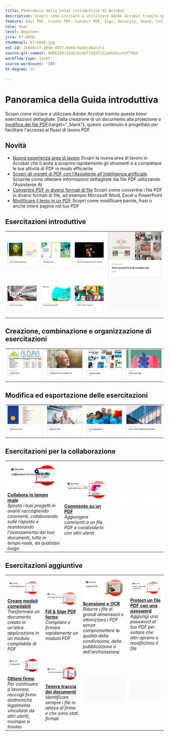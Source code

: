 ```yaml
---
title: Panoramica della Guida introduttiva di Acrobat
description: Scopri come iniziare a utilizzare Adobe Acrobat tramite queste brevi esercitazioni guidate (1-2 min)
feature: Edit PDF, Create PDF, Convert PDF, Sign, Security, Share, Collaboration, Workspace
role: User
level: Beginner
jira: KT-6856
thumbnail: KT-6856.jpg
exl-id: 24660a17-a04e-4937-be94-0a42c4b2c2ca
source-git-commit: 9db61d9c32ab7ac66f11835132e065bcafdf7964
workflow-type: tm+mt
source-wordcount: '385'
ht-degree: 2%

---
```


# Panoramica della Guida introduttiva

Scopri come iniziare a utilizzare Adobe Acrobat tramite queste brevi esercitazioni dettagliate. Dalla creazione di un documento alla protezione o [modifica dei file PDF](https://www.adobe.com/it/acrobat/online/pdf-editor.html){target="_blank"}, questo contenuto è progettato per facilitare l&#39;accesso ai flussi di lavoro PDF.

## Novità

* [Nuova esperienza area di lavoro](new-workspace.md)
Scopri la nuova area di lavoro in Acrobat che ti aiuta a scoprire rapidamente gli strumenti e a completare le tue attività di PDF in modo efficiente
* [Scopri gli insight di PDF con l&#39;Assistente all&#39;intelligenza artificiale](ai-assistant.md)
Scoprite come ottenere informazioni dettagliate dai file PDF utilizzando l&#39;Assistente AI
* [Convertire PDF in diversi formati di file](export-pdf.md)
Scopri come convertire i file PDF in diversi formati di file, ad esempio Microsoft Word, Excel o PowerPoint
* [Modificare il testo in un PDF](edit-pdf.md)
Scopri come modificare parole, frasi o anche intere pagine nel tuo PDF

## Esercitazioni introduttive

<table style="table-layout:fixed">
<tr>
  <td>
    <a href="new-workspace.md">
      <img alt="Nuova esperienza area di lavoro" src="../assets/new-workspace.png" />
    </a>
  </td>
  <td>
    <a href="get-to-know-the-acrobat-dc-interface.md">
      <img alt="Nozioni di base sull’area di lavoro" src="../assets/workspace-basics.png" />
    </a>
  </td>
  <td>
    <a href="ai-assistant.md">
      <img alt="Scopri gli insight di PDF con l&apos;Assistente all&apos;intelligenza artificiale" src="../assets/ai-assistant.png" />
    </a>
  </td>
  <td>
    <a href="acrobatweb.md">
      <img alt="Lavora ovunque ti trovi con Acrobat Web" src="../assets/acrobat-web.png" />
    </a>
  </td>
</tr>
<tr>
  <td>
    <a href="productivity.md">
      <img alt="Produttività ovunque ti trovi" src="../assets/productivity.png" />
  </td>
    <td>
      <a href="../integrate/integrate-overview.md#microsoft">
        <img alt="Utilizzo di Microsoft 365" src="../assets/microsoft-365.png" />
    </td>
    <td>
      <a href="where-do-pdfs-come-from.md">
        <img alt="Da dove vengono i PDF?" src="../assets/where-pdfs.png" />
      </a>
    </td>
    <td>
    <img alt="Spaziatore" src="../assets/Grayspacer.png" />
      <div>
      <br>
    </td>
  </tr>
  </table>

## Creazione, combinazione e organizzazione di esercitazioni

<table style="table-layout:fixed">
  <tr>
    <td>
      <a href="create-pdf.md">
        <img alt="Creare file PDF" src="../assets/create.png" />
      </a>
    </td>
    <td>
      <a href="combine-to-pdf.md">
        <img alt="Da Combine Files a PDF" src="../assets/combine.png" />
    </td>
    <td>
      <a href="organize.md">
        <img alt="Organizzare le pagine" src="../assets/organize-pages.png" />
      </a>
    </td>
    <td>
      <a href="add-custom-page.md">
        <img alt="Aggiungi pagina personalizzata" src="../assets/custom.png" />
      </a>
    </td>
  </tr>
  </table>

## Modifica ed esportazione delle esercitazioni

<table style="table-layout:fixed">
  <tr>
    <td>
      <a href="edit-pdf.md">
        <img alt="Modificare il testo in un PDF" src="../assets/edit-text.png" />
      </a>
    </td>
    <td>
      <a href="stylize-this-PDF.md">
        <img alt="Stilizza questo PDF" src="../assets/stylize-pdf.png" />
      </a>
    </td>
   <td>
      <a href="auto-adjust-layout.md">
        <img alt="Adatta layout" src="../assets/auto-adjust.png" />
      </a>
    </td>
    <td>
      <a href="export-pdf.md">
        <img alt="Convertire PDF in diversi formati di file" src="../assets/convert.png" />
      </a>
    </td>
  </tr>
  </table>

## Esercitazioni per la collaborazione

<table style="table-layout:fixed">
  <tr>
    <td>
      <a href="collaborate.md">
        <img alt="Collabora in tempo reale" src="../assets/Collaborate_1280.png" />
      </a>
      <div>
      <a href="collaborate.md"><strong>Collabora in tempo reale</strong></a>
      </div>
      <em>Sposta i tuoi progetti in avanti raccogliendo commenti, collaborando sulle risposte e monitorando l'avanzamento dei tuoi documenti, tutto in tempo reale, da qualsiasi luogo</em>
      <br>
    </td>
    <td>
      <a href="comment-on-pdf-files.md">
        <img alt="Commentare un PDF" src="../assets/Comment.jpg" />
      </a>
      <div>
      <a href="comment-on-pdf-files.md"><strong>Commento su un PDF</strong></a>
      </div>
      <em>Aggiungere commenti a un file PDF e condividerlo con altri utenti</em>
      <br>
    </td>
    <td>
    <img alt="Spaziatore" src="../assets/Whitespacer.png" />
      <div>
      <br>
    </td>
    <td>
    <img alt="Spaziatore" src="../assets/Whitespacer.png" />
      <div>
      <br>
    </td>
</tr>
</table>

## Esercitazioni aggiuntive

<table style="table-layout:fixed">
<tr>
  <td>
    <a href="create-fillable-forms.md">
      <img alt="Creare moduli compilabili" src="../assets/Form_1280.png" />
    </a>
    <div>
    <a href="create-fillable-forms.md"><strong>Creare moduli compilabili</strong></a>
    </div>
    <em>Trasformare un documento creato in un'altra applicazione in un modulo compilabile di PDF</em>
    <br>
  </td>
  <td>
    <a href="fill-and-sign.md">
      <img alt="Compila e firma un modulo PDF" src="../assets/FillSign_1280.png" />
    </a>
    <div>
    <a href="fill-and-sign.md"><strong>Fill &amp; Sign PDF forms</strong></a>
    </div>
    <em>Compilare e firmare rapidamente un modulo PDF</em>
    <br>
  </td>
  <td>
    <a href="scan-and-ocr.md">
      <img alt="Scansione e OCR" src="../assets/Scan.jpg" />
    </a>
    <div>
    <a href="scan-and-ocr.md"><strong>Scansione e OCR</strong></a>
    </div>
    <em>Ridurre i file di grandi dimensioni e ottimizzare i PDF senza compromettere la qualità della condivisione, della pubblicazione o dell'archiviazione</em>
    <br>
  </td>
  <td>
    <a href="password-protect.md">
      <img alt="Protect un file PDF con una password" src="../assets/Protect.jpg" />
    </a>
    <div>
    <a href="password-protect.md"><strong>Protect un file PDF con una password</strong></a>
    </div>
    <em>Aggiungi una password al tuo PDF per evitare che altri aprano o modifichino il file</em>
    <br>
  </td>
</tr>
<tr>
  <td>
    <a href="signatures.md">
      <img alt="Ottieni firme" src="../assets/Signatures_1280.png" />
    </a>
    <div>
    <a href="signatures.md"><strong>Ottieni firme</strong></a>
    </div>
    <em>Per continuare a lavorare, raccogli firme elettroniche legalmente vincolanti da altri utenti, ovunque si trovino</em>
    <br>
  </td>
  <td>
    <a href="track.md">
      <img alt="Tenere traccia dei documenti" src="../assets/Track_1280.png" />
    </a>
    <div>
    <a href="track.md"><strong>Tenere traccia dei documenti</strong></a>
    </div>
    <em>Identificare sempre i file in attesa di firma e che sono stati firmati</em>
    <br>
  </td>
  <td>
   <img alt="Spaziatore" src="../assets/Grayspacer.png" />
    <div>
    <br>
  </td>
  <td>
   <img alt="Spaziatore" src="../assets/Grayspacer.png" />
    <div>
    <br>
  </td>
</tr>
</table>

